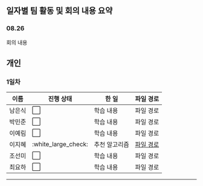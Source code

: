 ## 일자별 팀 활동 및 회의 내용 요약

### 08.26

회의 내용
<br>

## 개인

### 1일차
|이름|진행 상태|한 일|파일 경로|
|----|----|----|----|
|남은식|:white_large_square:|학습 내용|파일 경로|
|박민준|:white_large_square:|학습 내용|파일 경로|
|이예림|:white_large_square:|학습 내용|파일 경로|
|이지혜|:white_large_check:|추천 알고리즘|[파일 경로](./이지혜/1일차)|
|조선미|:white_large_square:|학습 내용|파일 경로|
|최요하|:white_large_square:|학습 내용|파일 경로|
---
